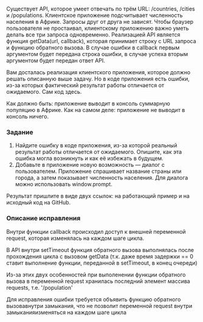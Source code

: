 Существует API, которое умеет отвечать по трём URL: /countries, /cities и /populations. Клиентское приложение подсчитывает численность населения в Африке. Запросы друг от друга не зависят. Чтобы браузер пользователя не простаивал, клиентскому приложению важно уметь делать все три запроса одновременно. Реализацией API является функция getData(url, callback), которая принимает строку с URL запроса и функцию обратного вызова. В случае ошибки в callback первым аргументом будет передана строка ошибки, в случае успеха вторым аргументом будет передан ответ API.

Вам досталась реализация клиентского приложения, которое должно решать описанную выше задачу. Но в коде приложения есть ошибки, из-за которых фактический результат работы отличается от ожидаемого. Сам код здесь.

Как должно быть: приложение выводит в консоль суммарную популяцию в Африке.
Как на самом деле: приложение не выводит в консоль ничего.

### Задание

1. Найдите ошибку в коде приложения, из-за которой реальный результат работы отличается от ожидаемого. Опишите, как эта ошибка могла возникнуть и как её избежать в будущем.
2. Добавьте в приложение новую возможность — диалог с пользователем. Приложение спрашивает название страны или города, а затем показывает численность населения. Для диалога можно использовать window.prompt.

Результат пришлите в виде двух ссылок: на работающий пример и на исходный код на GitHub.

### Описание исправления

Внутри функции callback происходил доступ к внешней переменной request, которая изменялась на каждом шаге цикла.

В API внутри setTimeout функция обратного вызова выполнялась после прохождения цикла с вызовом getData (т.к. даже время задержки == 0 ставит выполнение функции, переданной в setTimeout, в конец очереди)

Из-за этих двух особенностей при выполенении функции обратного вызова в переменной request хранилась последний элемент массива requests, т.е. '/population'

Для исправления ошибки требуется объявить функцию обратного вызовавнутри замыкания, что не позволит переменной request внутри замыканияизменяться на каждом шаге цикла